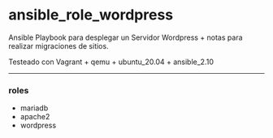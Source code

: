 # ansible_role_wordpress

Ansible Playbook para desplegar un Servidor Wordpress + notas para realizar migraciones de sitios.

Testeado con Vagrant + qemu + ubuntu_20.04 + ansible_2.10

---
### roles

- mariadb
- apache2
- wordpress